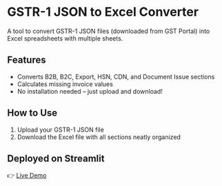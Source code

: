 # GSTR-1 JSON to Excel Converter

A tool to convert GSTR-1 JSON files (downloaded from GST Portal) into Excel spreadsheets with multiple sheets.

## Features
- Converts B2B, B2C, Export, HSN, CDN, and Document Issue sections
- Calculates missing invoice values
- No installation needed – just upload and download!

## How to Use
1. Upload your GSTR-1 JSON file
2. Download the Excel file with all sections neatly organized

## Deployed on Streamlit
👉 [Live Demo](https://your-streamlit-app.streamlit.app/ )